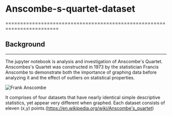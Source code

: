# Anscombe-s-quartet-dataset
========================================================================
## Background
------------------------------------------------------------------------
The jupyter notebook is analysis and investigation of Anscombe's Quartet. 
Anscombes's Quartet was constructed in 1973 by the statistician Francis Anscombe to demonstrate both the importance of graphing data before analyzing it and the effect of outliers on statistical properties. 

![Frank Anscombe](https://www.google.ie/imgres?imgurl=https%3A%2F%2Fupload.wikimedia.org%2Fwikipedia%2Fen%2Fd%2Fd5%2FFrancis_Anscombe.jpeg&imgrefurl=https%3A%2F%2Fen.wikipedia.org%2Fwiki%2FFrank_Anscombe&docid=UG9iQlFprSnPbM&tbnid=5a0QiJMsZcgCwM%3A&vet=10ahUKEwiVi9vV2aveAhUJJcAKHdZPA44QMwhAKAAwAA..i&w=200&h=276&bih=569&biw=1242&q=Francis%20Anscombe&ved=0ahUKEwiVi9vV2aveAhUJJcAKHdZPA44QMwhAKAAwAA&iact=mrc&uact=8)

It comprises of four datasets that have nearly identical simple descriptive statistics, yet appear very different when graphed. Each dataset consists of eleven (x,y) points.(https://en.wikipedia.org/wiki/Anscombe's_quartet)
